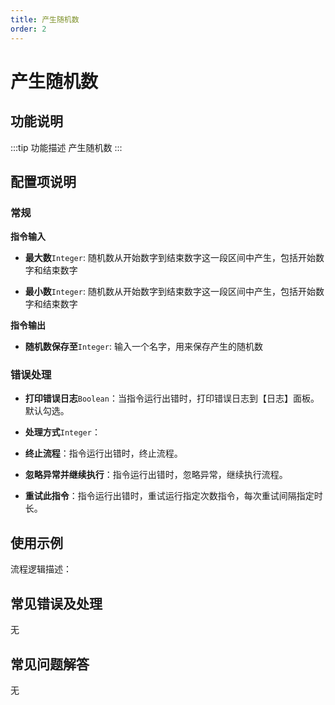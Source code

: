 ```yaml
---
title: 产生随机数
order: 2
---
```


# 产生随机数

## 功能说明

:::tip 功能描述
产生随机数
:::

## 配置项说明

### 常规

**指令输入**

- **最大数**`Integer`: 随机数从开始数字到结束数字这一段区间中产生，包括开始数字和结束数字

- **最小数**`Integer`: 随机数从开始数字到结束数字这一段区间中产生，包括开始数字和结束数字


**指令输出**

- **随机数保存至**`Integer`: 输入一个名字，用来保存产生的随机数

### 错误处理

- **打印错误日志**`Boolean`：当指令运行出错时，打印错误日志到【日志】面板。默认勾选。

- **处理方式**`Integer`：

 - **终止流程**：指令运行出错时，终止流程。

 - **忽略异常并继续执行**：指令运行出错时，忽略异常，继续执行流程。

 - **重试此指令**：指令运行出错时，重试运行指定次数指令，每次重试间隔指定时长。

## 使用示例

流程逻辑描述：

## 常见错误及处理

无

## 常见问题解答

无

